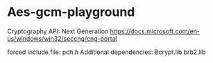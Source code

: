 # Aes-gcm-playground
Cryptography API: Next Generation
https://docs.microsoft.com/en-us/windows/win32/seccng/cng-portal

forced include file: pch.h
Additional dependencies: Bcrypt.lib brb2.lib

